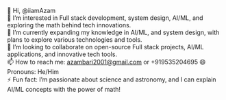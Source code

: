 👋 Hi, @iiamAzam  
👀 I’m interested in Full stack development, system design, AI/ML, and exploring the math behind tech innovations.  
🌱 I’m currently expanding my knowledge in  AI/ML, and system design, with plans to explore various technologies and tools.  
💞️ I’m looking to collaborate on open-source Full stack projects, AI/ML applications, and innovative tech tools.  
📫 How to reach me: azambari2001@gmail.com or +919535204695 
😄 Pronouns: He/Him  
⚡ Fun fact: I’m passionate about science and astronomy, and I can explain AI/ML concepts with the power of math!


<!---
iiamAzam/iiamAzam is a ✨ special ✨ repository because its `README.md` (this file) appears on your GitHub profile.
You can click the Preview link to take a look at your changes.
--->
